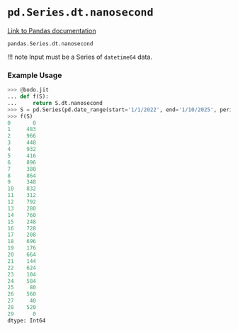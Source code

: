 # `pd.Series.dt.nanosecond`

[Link to Pandas documentation](https://pandas.pydata.org/docs/reference/api/pandas.Series.dt.nanosecond.html#pandas.Series.dt.nanosecond)

`pandas.Series.dt.nanosecond`

!!! note
	Input must be a Series of `datetime64` data.

### Example Usage

``` py
>>> @bodo.jit
... def f(S):
...     return S.dt.nanosecond
>>> S = pd.Series(pd.date_range(start='1/1/2022', end='1/10/2025', periods=30))
>>> f(S)
0       0
1     483
2     966
3     448
4     932
5     416
6     896
7     380
8     864
9     348
10    832
11    312
12    792
13    280
14    760
15    248
16    728
17    208
18    696
19    176
20    664
21    144
22    624
23    104
24    584
25     80
26    560
27     40
28    520
29      0
dtype: Int64
```

